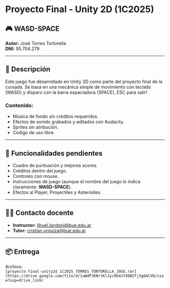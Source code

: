 # Proyecto Final - Unity 2D (1C2025)

## 🎮 WASD-SPACE  
**Autor:** José Torres Tortorella  
**DNI:** 95.704.279  

---

## 📝 Descripción

Este juego fue desarrollado en Unity 2D como parte del proyecto final de la cursada. Se basa en una mecánica simple de movimiento con teclado (WASD) y disparo con la barra espaciadora (SPACE), ESC para salir!  

### Contenido:
- Música de fondo sin créditos requeridos.
- Efectos de sonido grabados y editados con Audacity.
- Sprites sin atribución.
- Código de uso libre.

---

## 🚧 Funcionalidades pendientes

- Cuadro de puntuación y mejores scores.
- Créditos dentro del juego.
- Controles con mouse.
- Instrucciones de juego (aunque el nombre del juego lo indica claramente: **WASD-SPACE**).
- Efectos al Player, Proyectiles y Asteroides.

---

## 👨‍🏫 Contacto docente

- **Instructor:** lihuel.landoni@bue.edu.ar  
- **Tutor:** cristian.urquiza@bue.edu.ar

---

## 📦 Entrega

Archivo:  
`[proyecto-final-unity2d_1C2025_TORRES_TORTORELLA_JOSE.rar](https://drive.google.com/file/d/1uWdPJKNrtKlJyc9b4JY49BZfj3g6ACVQ/view?usp=drive_link)`
